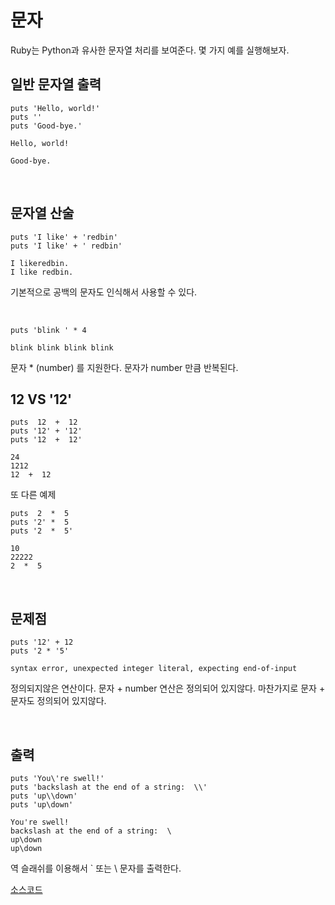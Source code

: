 # 문자

Ruby는 Python과 유사한 문자열 처리를 보여준다. 몇 가지 예를 실행해보자.

## 일반 문자열 출력

```
puts 'Hello, world!'
puts ''
puts 'Good-bye.'
```
```
Hello, world!

Good-bye.
```

<br>

## 문자열 산술
```
puts 'I like' + 'redbin'
puts 'I like' + ' redbin'
```
```
I likeredbin.
I like redbin.
```
기본적으로 공백의 문자도 인식해서 사용할 수 있다.

<br>

```
puts 'blink ' * 4
```
```
blink blink blink blink 
```

문자 * (number) 를 지원한다. 문자가 number 만큼 반복된다.

## 12 VS '12'

```
puts  12  +  12
puts '12' + '12'
puts '12  +  12'
```
```
24
1212
12  +  12
```

또 다른 예제

```
puts  2  *  5
puts '2' *  5
puts '2  *  5'
```
```
10
22222
2  *  5
```

<br>

## 문제점

```
puts '12' + 12
puts '2 * '5'
```
```
syntax error, unexpected integer literal, expecting end-of-input
``` 
정의되지않은 연산이다. 문자 + number 연산은 정의되어 있지않다. 마찬가지로 문자 + 문자도 정의되어 있지않다.

<br>

## 출력
```
puts 'You\'re swell!'
puts 'backslash at the end of a string:  \\'
puts 'up\\down'
puts 'up\down'
```
```
You're swell!
backslash at the end of a string:  \
up\down
up\down
```
역 슬래쉬를 이용해서 ` 또는 \ 문자를 출력한다.

[소스코드](../src/letter.rb)

